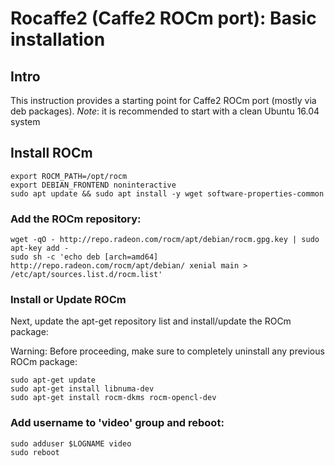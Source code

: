 # Rocaffe2 (Caffe2 ROCm port): Basic installation

## Intro
This instruction provides a starting point for Caffe2 ROCm port (mostly via deb packages).
*Note*: it is recommended to start with a clean Ubuntu 16.04 system

## Install ROCm
```
export ROCM_PATH=/opt/rocm
export DEBIAN_FRONTEND noninteractive
sudo apt update && sudo apt install -y wget software-properties-common 
```

### Add the ROCm repository:  
```
wget -qO - http://repo.radeon.com/rocm/apt/debian/rocm.gpg.key | sudo apt-key add -
sudo sh -c 'echo deb [arch=amd64] http://repo.radeon.com/rocm/apt/debian/ xenial main > /etc/apt/sources.list.d/rocm.list'
```

### Install or Update ROCm

Next, update the apt-get repository list and install/update the ROCm package:

Warning: Before proceeding, make sure to completely uninstall any previous ROCm package:

```
sudo apt-get update
sudo apt-get install libnuma-dev
sudo apt-get install rocm-dkms rocm-opencl-dev
```
### Add username to 'video' group and reboot:  
```
sudo adduser $LOGNAME video
sudo reboot
```



